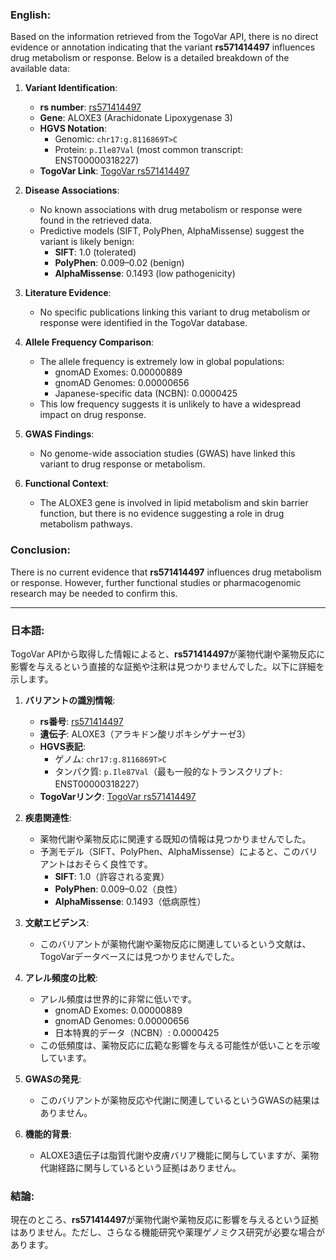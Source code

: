 ### English:
Based on the information retrieved from the TogoVar API, there is no direct evidence or annotation indicating that the variant **rs571414497** influences drug metabolism or response. Below is a detailed breakdown of the available data:

1. **Variant Identification**:
   - **rs number**: [rs571414497](https://identifiers.org/dbsnp/rs571414497)
   - **Gene**: ALOXE3 (Arachidonate Lipoxygenase 3)
   - **HGVS Notation**:
     - Genomic: `chr17:g.8116869T>C`
     - Protein: `p.Ile87Val` (most common transcript: ENST00000318227)
   - **TogoVar Link**: [TogoVar rs571414497](https://togovar.org/variant/tgv397740557)

2. **Disease Associations**:
   - No known associations with drug metabolism or response were found in the retrieved data.
   - Predictive models (SIFT, PolyPhen, AlphaMissense) suggest the variant is likely benign:
     - **SIFT**: 1.0 (tolerated)
     - **PolyPhen**: 0.009–0.02 (benign)
     - **AlphaMissense**: 0.1493 (low pathogenicity)

3. **Literature Evidence**:
   - No specific publications linking this variant to drug metabolism or response were identified in the TogoVar database.

4. **Allele Frequency Comparison**:
   - The allele frequency is extremely low in global populations:
     - gnomAD Exomes: 0.00000889
     - gnomAD Genomes: 0.00000656
     - Japanese-specific data (NCBN): 0.0000425
   - This low frequency suggests it is unlikely to have a widespread impact on drug response.

5. **GWAS Findings**:
   - No genome-wide association studies (GWAS) have linked this variant to drug response or metabolism.

6. **Functional Context**:
   - The ALOXE3 gene is involved in lipid metabolism and skin barrier function, but there is no evidence suggesting a role in drug metabolism pathways.

### Conclusion:
There is no current evidence that **rs571414497** influences drug metabolism or response. However, further functional studies or pharmacogenomic research may be needed to confirm this.

---

### 日本語:
TogoVar APIから取得した情報によると、**rs571414497**が薬物代謝や薬物反応に影響を与えるという直接的な証拠や注釈は見つかりませんでした。以下に詳細を示します。

1. **バリアントの識別情報**:
   - **rs番号**: [rs571414497](https://identifiers.org/dbsnp/rs571414497)
   - **遺伝子**: ALOXE3（アラキドン酸リポキシゲナーゼ3）
   - **HGVS表記**:
     - ゲノム: `chr17:g.8116869T>C`
     - タンパク質: `p.Ile87Val`（最も一般的なトランスクリプト: ENST00000318227）
   - **TogoVarリンク**: [TogoVar rs571414497](https://togovar.org/variant/tgv397740557)

2. **疾患関連性**:
   - 薬物代謝や薬物反応に関連する既知の情報は見つかりませんでした。
   - 予測モデル（SIFT、PolyPhen、AlphaMissense）によると、このバリアントはおそらく良性です。
     - **SIFT**: 1.0（許容される変異）
     - **PolyPhen**: 0.009–0.02（良性）
     - **AlphaMissense**: 0.1493（低病原性）

3. **文献エビデンス**:
   - このバリアントが薬物代謝や薬物反応に関連しているという文献は、TogoVarデータベースには見つかりませんでした。

4. **アレル頻度の比較**:
   - アレル頻度は世界的に非常に低いです。
     - gnomAD Exomes: 0.00000889
     - gnomAD Genomes: 0.00000656
     - 日本特異的データ（NCBN）: 0.0000425
   - この低頻度は、薬物反応に広範な影響を与える可能性が低いことを示唆しています。

5. **GWASの発見**:
   - このバリアントが薬物反応や代謝に関連しているというGWASの結果はありません。

6. **機能的背景**:
   - ALOXE3遺伝子は脂質代謝や皮膚バリア機能に関与していますが、薬物代謝経路に関与しているという証拠はありません。

### 結論:
現在のところ、**rs571414497**が薬物代謝や薬物反応に影響を与えるという証拠はありません。ただし、さらなる機能研究や薬理ゲノミクス研究が必要な場合があります。